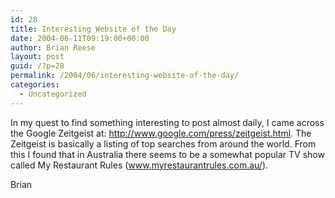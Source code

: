 ```yaml
---
id: 28
title: Interesting Website of the Day
date: 2004-06-11T09:19:00+00:00
author: Brian Reese
layout: post
guid: /?p=28
permalink: /2004/06/interesting-website-of-the-day/
categories:
  - Uncategorized
---
```

In my quest to find something interesting to post almost daily, I came across the Google Zeitgeist at: http://www.google.com/press/zeitgeist.html. The Zeitgeist is basically a listing of top searches from around the world. From this I found that in Australia there seems to be a somewhat popular TV show called My Restaurant Rules (www.myrestaurantrules.com.au/).

Brian